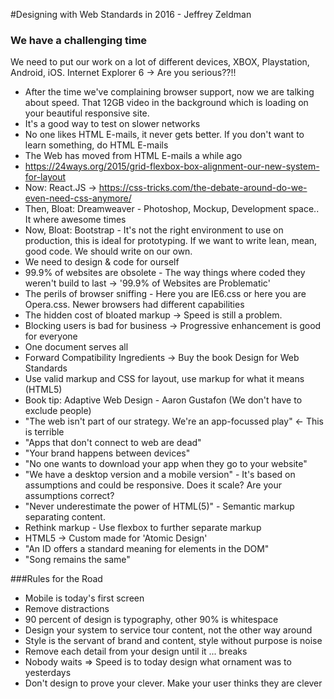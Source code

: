 #Designing with Web Standards in 2016 - Jeffrey Zeldman

### We have a challenging time
We need to put our work on a lot of different devices, XBOX, Playstation, Android, iOS.
Internet Explorer 6 -> Are you serious??!!

- After the time we've complaining browser support, now we are talking about speed. That 12GB video in the background which is loading on your beautiful responsive site.
- It's a good way to test on slower networks
- No one likes HTML E-mails, it never gets better. If you don't want to learn something, do HTML E-mails
- The Web has moved from HTML E-mails a while ago
- https://24ways.org/2015/grid-flexbox-box-alignment-our-new-system-for-layout
- Now: React.JS -> https://css-tricks.com/the-debate-around-do-we-even-need-css-anymore/
- Then, Bloat: Dreamweaver - Photoshop, Mockup, Development space.. It where awesome times
- Now, Bloat: Bootstrap - It's not the right environment to use on production, this is ideal for prototyping. If we want to write lean, mean, good code. We should write on our own.
- We need to design & code for ourself
- 99.9% of websites are obsolete - The way things where coded they weren't build to last -> '99.9% of Websites are Problematic'
- The perils of browser sniffing - Here you are IE6.css or here you are Opera.css. Newer browsers had different capabilities
- The hidden cost of bloated markup -> Speed is still a problem.
- Blocking users is bad for business -> Progressive enhancement is good for everyone
- One document serves all
- Forward Compatibility Ingredients -> Buy the book Design for Web Standards
- Use valid markup and CSS for layout, use markup for what it means (HTML5)
- Book tip: Adaptive Web Design - Aaron Gustafon (We don't have to exclude people)
- "The web isn't part of our strategy. We're an app-focussed play" <- This is terrible
- "Apps that don't connect to web are dead"
- "Your brand happens between devices"
- "No one wants to download your app when they go to your website"
- "We have a desktop version and a mobile version" - It's based on assumptions and could be responsive. Does it scale? Are your assumptions correct?
- "Never underestimate the power of HTML(5)" - Semantic markup separating content.
- Rethink markup - Use flexbox to further separate markup
- HTML5 -> Custom made for 'Atomic Design'
- "An ID offers a standard meaning for elements in the DOM"
- "Song remains the same"

###Rules for the Road
- Mobile is today's first screen
- Remove distractions
- 90 percent of design is typography, other 90% is whitespace
- Design your system to service tour content, not the other way around
- Style is the servant of brand and content, style without purpose is noise
- Remove each detail from your design until it ... breaks
- Nobody waits => Speed is to today design what ornament was to yesterdays
- Don't design to prove your clever. Make your user thinks they are clever
